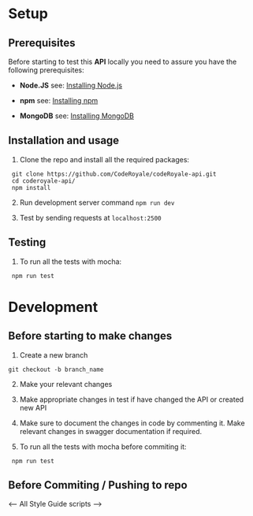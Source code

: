# Setup

## Prerequisites

Before starting to test this **API** locally you need to assure you have the following
prerequisites:

- **Node.JS** see: [Installing Node.js](https://nodejs.org/)

- **npm** see: [Installing npm](https://www.npmjs.com/get-npm)

- **MongoDB** see: [Installing MongoDB](https://docs.mongodb.com/manual/installation/)

## Installation and usage

1. Clone the repo and install all the required packages:

```
 git clone https://github.com/CodeRoyale/codeRoyale-api.git
 cd coderoyale-api/
 npm install

```
2. Run development server command `npm run dev`

3. Test by sending requests at `localhost:2500`

## Testing

1. To run all the tests with mocha:

```
 npm run test

```

# Development

## Before starting to make changes

1. Create a new branch

```
git checkout -b branch_name

```
2. Make your relevant changes

3. Make appropriate changes in test if have changed the API or created new API

4. Make sure to document the changes in code by commenting it. Make relevant changes in swagger documentation if required.

5. To run all the tests with mocha before commiting it:

```
 npm run test

```

## Before Commiting / Pushing to repo

<-- All Style Guide scripts -->
